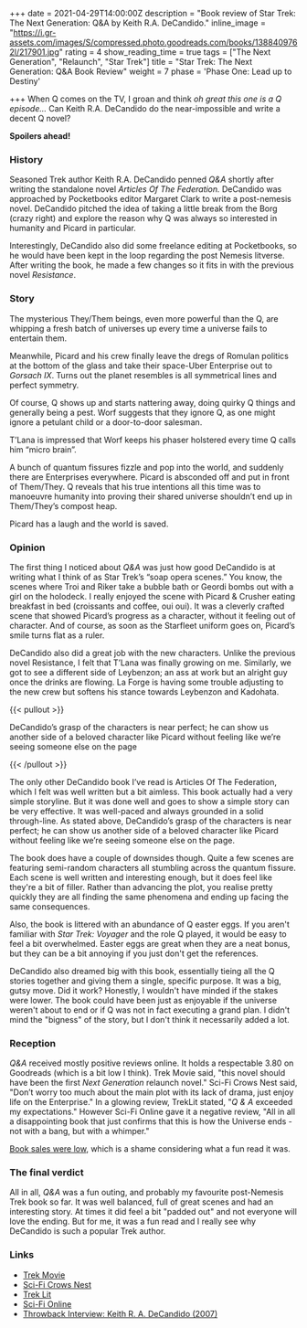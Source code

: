 +++
date = 2021-04-29T14:00:00Z
description = "Book review of Star Trek: The Next Generation: Q&A by Keith R.A. DeCandido."
inline_image = "https://i.gr-assets.com/images/S/compressed.photo.goodreads.com/books/1388409762l/217901.jpg"
rating = 4
show_reading_time = true
tags = ["The Next Generation", "Relaunch", "Star Trek"]
title = "Star Trek: The Next Generation: Q&A Book Review"
weight = 7
phase = 'Phase One: Lead up to Destiny'

+++
When Q comes on the TV, I groan and think _oh great this one is a Q episode..._ Can Keith R.A. DeCandido do the near-impossible and write a decent Q novel?

**Spoilers ahead!**

<!--more-->

### History

Seasoned Trek author Keith R.A. DeCandido penned _Q&A_ shortly after writing the standalone novel _Articles Of The Federation._ DeCandido was approached by Pocketbooks editor Margaret Clark to write a post-nemesis novel. DeCandido pitched the idea of taking a little break from the Borg (crazy right) and explore the reason why Q was always so interested in humanity and Picard in particular.

Interestingly, DeCandido also did some freelance editing at Pocketbooks, so he would have been kept in the loop regarding the post Nemesis litverse.  
After writing the book, he made a few changes so it fits in with the previous novel _Resistance_.

### Story

The mysterious They/Them beings, even more powerful than the Q, are whipping a fresh batch of universes up every time a universe fails to entertain them.

Meanwhile, Picard and his crew finally leave the dregs of Romulan politics at the bottom of the glass and take their space-Uber Enterprise out to _Gorsach IX_. Turns out the planet resembles is all symmetrical lines and perfect symmetry.

Of course, Q shows up and starts nattering away, doing quirky Q things and generally being a pest. Worf suggests that they ignore Q, as one might ignore a petulant child or a door-to-door salesman.

T’Lana is impressed that Worf keeps his phaser holstered every time Q calls him “micro brain”.

A bunch of quantum fissures fizzle and pop into the world, and suddenly there are Enterprises everywhere. Picard is absconded off and put in front of Them/They. Q reveals that his true intentions all this time was to manoeuvre humanity into proving their shared universe shouldn’t end up in Them/They’s compost heap.

Picard has a laugh and the world is saved.

### Opinion

The first thing I noticed about _Q&A_ was just how good DeCandido is at writing what I think of as Star Trek’s “soap opera scenes.” You know, the scenes where Troi and Riker take a bubble bath or Geordi bombs out with a girl on the holodeck. I really enjoyed the scene with Picard & Crusher eating breakfast in bed (croissants and coffee, oui oui). It was a cleverly crafted scene that showed Picard’s progress as a character, without it feeling out of character. And of course, as soon as the Starfleet uniform goes on, Picard’s smile turns flat as a ruler.

DeCandido also did a great job with the new characters. Unlike the previous novel Resistance, I felt that T’Lana was finally growing on me. Similarly, we got to see a different side of Leybenzon; an ass at work but an alright guy once the drinks are flowing. La Forge is having some trouble adjusting to the new crew but softens his stance towards Leybenzon and Kadohata.

{{< pullout >}}

DeCandido’s grasp of the characters is near perfect; he can show us another side of a beloved character like Picard without feeling like we’re seeing someone else on the page

{{< /pullout >}}

The only other DeCandido book I’ve read is Articles Of The Federation, which I felt was well written but a bit aimless. This book actually had a very simple storyline. But it was done well and goes to show a simple story can be very effective. It was well-paced and always grounded in a solid through-line. As stated above, DeCandido’s grasp of the characters is near perfect; he can show us another side of a beloved character like Picard without feeling like we’re seeing someone else on the page.

The book does have a couple of downsides though. Quite a few scenes are featuring semi-random characters all stumbling across the quantum fissure. Each scene is well written and interesting enough, but it does feel like they're a bit of filler. Rather than advancing the plot, you realise pretty quickly they are all finding the same phenomena and ending up facing the same consequences.

Also, the book is littered with an abundance of Q easter eggs. If you aren't familiar with _Star Trek: Voyager_ and the role Q played, it would be easy to feel a bit overwhelmed. Easter eggs are great when they are a neat bonus, but they can be a bit annoying if you just don't get the references.

DeCandido also dreamed big with this book, essentially tieing all the Q stories together and giving them a single, specific purpose. It was a big, gutsy move. Did it work? Honestly, I wouldn't have minded if the stakes were lower. The book could have been just as enjoyable if the universe weren't about to end or if Q was not in fact executing a grand plan. I didn't mind the "bigness" of the story, but I don't think it necessarily added a lot.

### Reception

_Q&A_ received mostly positive reviews online. It holds a respectable 3.80 on Goodreads (which is a bit low I think). Trek Movie said, "this novel should have been the first _Next Generation_ relaunch novel." Sci-Fi Crows Nest said, "Don’t worry too much about the main plot with its lack of drama, just enjoy life on the Enterprise." In a glowing review, TrekLit stated, "_Q & A_ exceeded my expectations." However Sci-Fi Online gave it a negative review, "All in all a disappointing book that just confirms that this is how the Universe ends - not with a bang, but with a whimper."

[Book sales were low](https://startrekbook.club/about/sales-data/), which is a shame considering what a fun read it was.

### The final verdict

All in all, _Q&A_ was a fun outing, and probably my favourite post-Nemesis Trek book so far. It was well balanced, full of great scenes and had an interesting story. At times it did feel a bit "padded out" and not everyone will love the ending. But for me, it was a fun read and I really see why DeCandido is such a popular Trek author.

### Links

* [Trek Movie](https://trekmovie.com/2007/10/27/book-review-tng-qa/)
* [Sci-Fi Crows Nest](https://www.sfcrowsnest.info/star-trek-the-next-generation-q-a-by-keith-ra-decandido-book-review/)
* [Trek Lit](http://www.treklit.com/2019/08/q-a.html)
* [Sci-Fi Online](http://www.sci-fi-online.com/2007_Reviews/book/07-11-05_trek-qa.htm)
* [Throwback Interview: Keith R. A. DeCandido (2007)](https://jaowriter.net/2014/10/16/throwback-interview-keith-r-a-decandido-2007/)